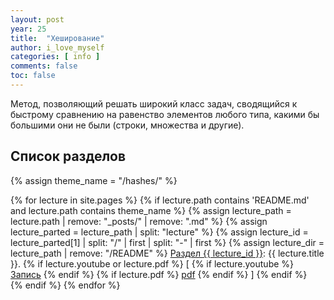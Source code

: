 ```yaml
---
layout: post
year: 25
title:  "Хеширование"
author: i_love_myself
categories: [ info ]
comments: false
toc: false
---
```


Метод, позволяющий решать широкий класс задач, сводящийся к быстрому сравнению на равенство элементов любого типа, какими бы большими они не были (строки, множества и другие).

## Список разделов

<div>
<p>
{% assign theme_name = "/hashes/" %}

{% for lecture in site.pages %}
    {% if lecture.path contains 'README.md' and lecture.path contains theme_name %}
        {% assign lecture_path = lecture.path | remove: "_posts/" | remove: ".md" %}
        {% assign lecture_parted = lecture_path | split: "lecture" %}
        {% assign lecture_id = lecture_parted[1] | split: "/" | first | split: "-" | first %}
        {% assign lecture_dir = lecture_path | remove: "/README" %}
        <a href="{{ site.baseurl }}/{{ lecture_path }}">Раздел {{ lecture_id }}</a>: {{ lecture.title }}.
        {% if lecture.youtube or lecture.pdf %}
            [
            {% if lecture.youtube %}
                <a href="https://youtu.be/{{ lecture.youtube }}">Запись</a>
            {% endif %}
            {% if lecture.pdf %}
                <a href="{{ site.baseurl }}/{{ lecture_dir }}/{{ lecture.pdf }}">pdf</a>
            {% endif %}
            ]
        {% endif %}
        <br>
    {% endif %}
{% endfor %}
</p>
</div>
